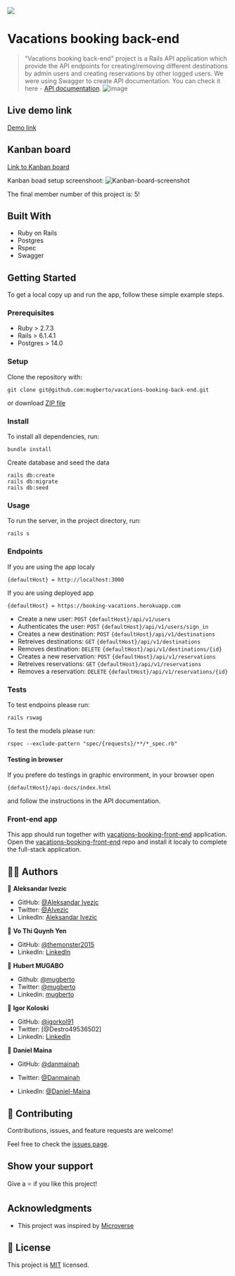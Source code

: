 ![](https://img.shields.io/badge/microverse-blueviolet)

# Vacations booking back-end

> "Vacations booking back-end" project is a Rails API application which provide the API endpoints for creating/removing different destinations by admin users and creating reservations by other logged users. We were using Swagger to create API documentation. You can check it here - [API documentation](https://booking-vacations.herokuapp.com/api-docs/index.html).
![image](https://user-images.githubusercontent.com/63932912/143502188-8727f5ea-0c08-4e72-aef5-a318e139bec6.png)

## Live demo link

[Demo link](https://booking-vacations.herokuapp.com/api-docs/index.html)

## Kanban board

[Link to Kanban board](https://github.com/mugberto/vacations-booking-back-end/projects/1)

Kanban boad setup screenshoot:
![Kanban-board-screenshot](https://user-images.githubusercontent.com/63932912/143473675-9f4385ab-1f78-45df-99f7-724196a39538.png)

The final member number of this project is: 5!



## Built With

- Ruby on Rails
- Postgres
- Rspec
- Swagger


## Getting Started

To get a local copy up and run the app, follow these simple example steps.

### Prerequisites

- Ruby > 2.7.3
- Rails > 6.1.4.1
- Postgres > 14.0

### Setup

Clone the repository with:

```
git clone git@github.com:mugberto/vacations-booking-back-end.git
```
or download [ZIP file](https://github.com/mugberto/vacations-booking-back-end/archive/refs/heads/dev.zip)

### Install
To install all dependencies, run:
```
bundle install
```
Create database and seed the data
```
rails db:create
rails db:migrate
rails db:seed
```
### Usage
To run the server, in the project directory, run:

 ```
 rails s
 ```
 
### Endpoints
If you are using the app localy 
```
{defaultHost} = http://localhost:3000
```
If you are using deployed app
```
{defaultHost} = https://booking-vacations.herokuapp.com
```
- Create a new user: `POST` `{defaultHost}/api/v1/users `
- Authenticates the user: `POST` `{defaultHost}/api/v1/users/sign_in`
- Creates a new destination: `POST` `{defaultHost}/api/v1/destinations`
- Retreives destinations: `GET` `{defaultHost}/api/v1/destinations`
- Removes destination: `DELETE` `{defaultHost}/api/v1/destinations/{id}`
- Creates a new reservation: `POST` `{defaultHost}/api/v1/reservations`
- Retreives reservations: `GET` `{defaultHost}/api/v1/reservations`
- Removes a reservation: `DELETE` `{defaultHost}/api/v1/reservations/{id}`

### Tests

To test endpoins please run:
```
rails rswag
```

To test the models please run:
```
rspec --exclude-pattern "spec/{requests}/**/*_spec.rb"
```

#### Testing in browser
If you prefere do testings in graphic environment, in your browser open 
```
{defaultHost}/api-docs/index.html
```
and follow the instructions in the API documentation. 

### Front-end app

This app should run together with [vacations-booking-front-end](https://github.com/danmainah/vacations-booking-front-end) application. Open the [vacations-booking-front-end](https://github.com/danmainah/vacations-booking-front-end) repo and install it localy to complete the full-stack application.

## 👤👤 Authors

👤 **Aleksandar Ivezic**

- GitHub: [@Aleksandar Ivezic](https://github.com/ShinobiWarior)
- Twitter: [@AIvezic](https://twitter.com/AIvezic)
- LinkedIn: [Aleksandar Ivezic](https://www.linkedin.com/in/aleksandar-ivezic/)

👤 **Vo Thi Quynh Yen**

  - GitHub: [@themonster2015](https://github.com/themonster2015)
  - LinkedIn: [LinkedIn](https://www.linkedin.com/in/jen-vo-89bbb74b/)


👤 **Hubert MUGABO**

  -  Github: [@mugberto](https://github.com/mugberto)
  -  Twitter: [@mugberto](https://twitter.com/mugberto)
  -  Linkedin: [mugberto](https://www.linkedin.com/in/hubert-mugabo-23144b6a/)

👤 **Igor Koloski**

- GitHub: [@igorkol91](https://github.com/igorkol91)
- Twitter: [@Destro49536502]
- LinkedIn: [LinkedIn](https://linkedin.com/in/linkedinhandle)

👤 **Daniel Maina**

- GitHub: [@danmainah](https://github.com/danmainah)

- Twitter: [@Danmainah](https://twitter.com/dan_mainah)

- LinkedIn: [@Daniel-Maina](www.linkedin.com/in/daniel-maina-315a38191)


## 🤝 Contributing

Contributions, issues, and feature requests are welcome!

Feel free to check the [issues page](https://github.com/mugberto/vacations-booking-back-end/issues).

## Show your support

Give a ⭐️ if you like this project!

## Acknowledgments

- This project was inspired by [Microverse](https://www.microverse.org/?grsf=w9rx3c)

## 📝 License

This project is [MIT](https://github.com/ShinobiWarior/hello-rails-back-end/blob/setup/LICENSE) licensed.
